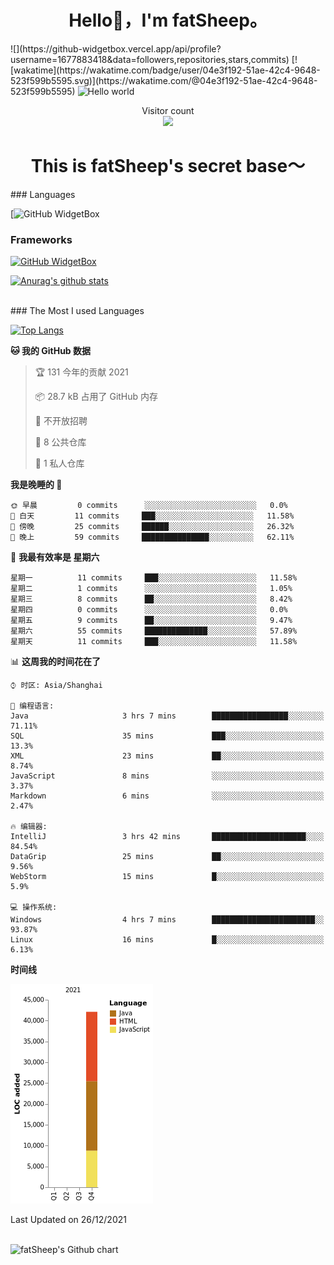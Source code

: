 
<h1><center>Hello👋，I'm fatSheep。</center></h1>
![](https://github-widgetbox.vercel.app/api/profile?username=1677883418&data=followers,repositories,stars,commits)
[![wakatime](https://wakatime.com/badge/user/04e3f192-51ae-42c4-9648-523f599b5595.svg)](https://wakatime.com/@04e3f192-51ae-42c4-9648-523f599b5595)
<img src="https://raw.githubusercontent.com/sagar-viradiya/sagar-viradiya/master/resources/banner.png" alt="Hello world">
<p align="center"> 
  Visitor count<br/>
  <img src="https://profile-counter.glitch.me/1677883418/count.svg" />
</p>

<h1><center>This is fatSheep's secret base～</center></h1>
### Languages

[![GitHub WidgetBox](https://github-widgetbox.vercel.app/api/skills?languages=java,js,php,html,css,c,cpp,bash,xml,json,yaml,mysql,powershell,markdown)
### Frameworks 

[![GitHub WidgetBox](https://github-widgetbox.vercel.app/api/skills?frameworks=vue,bootstrap)](https://github.com/Jurredr/github-widgetbox)


[![Anurag's github stats](https://github-readme-stats.vercel.app/api?username=1677883418&show_icons=true&theme=buefy)](https://github.com/anuraghazra/github-readme-stats)

<br>
### The Most I used Languages


[![Top Langs](https://github-readme-stats.vercel.app/api/top-langs/?username=anuraghazra&layout=compact)](https://github.com/anuraghazra/github-readme-stats)


<!--START_SECTION:waka-->
**🐱 我的 GitHub 数据** 

> 🏆 131 今年的贡献 2021
 > 
> 📦 28.7 kB 占用了 GitHub 内存 
 > 
> 🚫 不开放招聘
 > 
> 📜 8 公共仓库 
 > 
> 🔑 1 私人仓库 
 > 
**我是晚睡的 🦉** 

```text
🌞 早晨         0 commits      ░░░░░░░░░░░░░░░░░░░░░░░░░   0.0% 
🌆 白天         11 commits     ███░░░░░░░░░░░░░░░░░░░░░░   11.58% 
🌃 傍晚         25 commits     ██████░░░░░░░░░░░░░░░░░░░   26.32% 
🌙 晚上         59 commits     ███████████████░░░░░░░░░░   62.11%

```
📅 **我最有效率是 星期六** 

```text
星期一          11 commits     ███░░░░░░░░░░░░░░░░░░░░░░   11.58% 
星期二          1 commits      ░░░░░░░░░░░░░░░░░░░░░░░░░   1.05% 
星期三          8 commits      ██░░░░░░░░░░░░░░░░░░░░░░░   8.42% 
星期四          0 commits      ░░░░░░░░░░░░░░░░░░░░░░░░░   0.0% 
星期五          9 commits      ██░░░░░░░░░░░░░░░░░░░░░░░   9.47% 
星期六          55 commits     ██████████████░░░░░░░░░░░   57.89% 
星期天          11 commits     ███░░░░░░░░░░░░░░░░░░░░░░   11.58%

```


📊 **这周我的时间花在了** 

```text
⌚︎ 时区: Asia/Shanghai

💬 编程语言: 
Java                     3 hrs 7 mins        █████████████████░░░░░░░░   71.11% 
SQL                      35 mins             ███░░░░░░░░░░░░░░░░░░░░░░   13.3% 
XML                      23 mins             ██░░░░░░░░░░░░░░░░░░░░░░░   8.74% 
JavaScript               8 mins              ░░░░░░░░░░░░░░░░░░░░░░░░░   3.37% 
Markdown                 6 mins              ░░░░░░░░░░░░░░░░░░░░░░░░░   2.47%

🔥 编辑器: 
IntelliJ                 3 hrs 42 mins       █████████████████████░░░░   84.54% 
DataGrip                 25 mins             ██░░░░░░░░░░░░░░░░░░░░░░░   9.56% 
WebStorm                 15 mins             █░░░░░░░░░░░░░░░░░░░░░░░░   5.9%

💻 操作系统: 
Windows                  4 hrs 7 mins        ███████████████████████░░   93.87% 
Linux                    16 mins             █░░░░░░░░░░░░░░░░░░░░░░░░   6.13%

```

**时间线**

![Chart not found](https://raw.githubusercontent.com/1677883418/1677883418/master/charts/bar_graph.png) 


 Last Updated on 26/12/2021
<!--END_SECTION:waka-->



<br>
<img src="http://ghchart.rshah.org/1677883418" alt="fatSheep's Github chart" />




